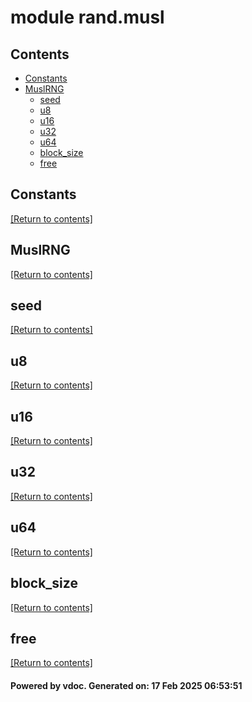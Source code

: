 # module rand.musl


## Contents
- [Constants](#Constants)
- [MuslRNG](#MuslRNG)
  - [seed](#seed)
  - [u8](#u8)
  - [u16](#u16)
  - [u32](#u32)
  - [u64](#u64)
  - [block_size](#block_size)
  - [free](#free)

## Constants
[[Return to contents]](#Contents)

## MuslRNG
[[Return to contents]](#Contents)

## seed
[[Return to contents]](#Contents)

## u8
[[Return to contents]](#Contents)

## u16
[[Return to contents]](#Contents)

## u32
[[Return to contents]](#Contents)

## u64
[[Return to contents]](#Contents)

## block_size
[[Return to contents]](#Contents)

## free
[[Return to contents]](#Contents)

#### Powered by vdoc. Generated on: 17 Feb 2025 06:53:51
